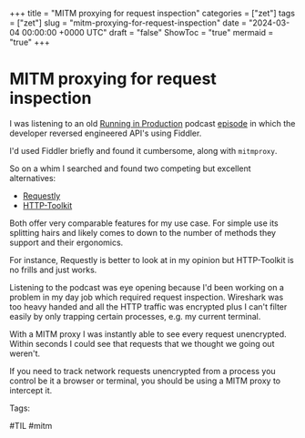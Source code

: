 +++
title = "MITM proxying for request inspection"
categories = ["zet"]
tags = ["zet"]
slug = "mitm-proxying-for-request-inspection"
date = "2024-03-04 00:00:00 +0000 UTC"
draft = "false"
ShowToc = "true"
mermaid = "true"
+++

# MITM proxying for request inspection

I was listening to an old [Running in Production](https://runninginproduction.com)
podcast
[episode](https://runninginproduction.com/podcast/98-games-directory-lets-you-sync-your-games-and-achievements-in-1-place)
in which the developer reversed engineered API's using Fiddler.

I'd used Fiddler briefly and found it cumbersome, along with `mitmproxy`.

So on a whim I searched and found two competing but excellent alternatives:

- [Requestly](https://requestly.com)
- [HTTP-Toolkit](https://httptoolkit.com)

Both offer very comparable features for my use case. For simple use its 
splitting hairs and likely comes to down to the number of methods they
support and their ergonomics.

For instance, Requestly is better to look at in my opinion but HTTP-Toolkit
is no frills and just works.

Listening to the podcast was eye opening because I'd been working on a problem
in my day job which required request inspection.
Wireshark was too heavy handed and all the HTTP traffic was encrypted plus 
I can't filter easily by only trapping certain processes, e.g. my current terminal.

With a MITM proxy I was instantly able to see every request unencrypted. Within
seconds I could see that requests that we thought we going out weren't. 

If you need to track network requests unencrypted from a process you control be it 
a browser or terminal, you should be using a MITM proxy to intercept it. 

Tags:

  #TIL #mitm

